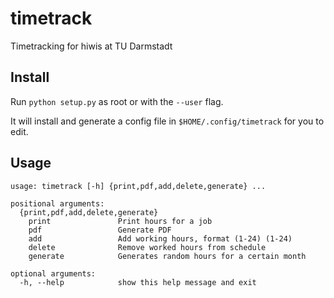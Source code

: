 # timetrack
Timetracking for hiwis at TU Darmstadt

## Install
Run `python setup.py` as root or with the `--user` flag.

It will install and generate a config file in `$HOME/.config/timetrack` for you to edit.

## Usage
```
usage: timetrack [-h] {print,pdf,add,delete,generate} ...

positional arguments:
  {print,pdf,add,delete,generate}
    print               Print hours for a job
    pdf                 Generate PDF
    add                 Add working hours, format (1-24) (1-24)
    delete              Remove worked hours from schedule
    generate            Generates random hours for a certain month

optional arguments:
  -h, --help            show this help message and exit
```
